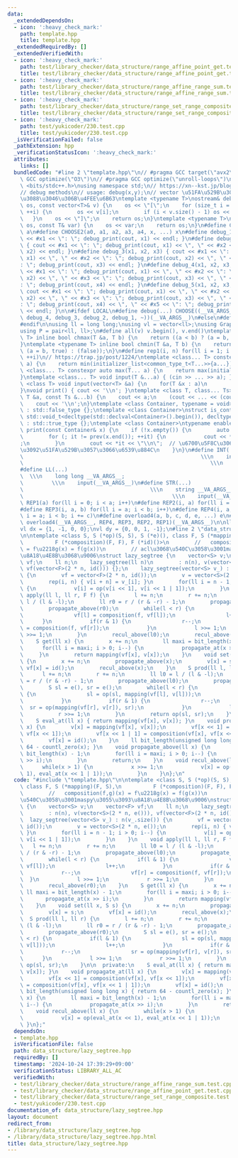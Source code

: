 ```yaml
---
data:
  _extendedDependsOn:
  - icon: ':heavy_check_mark:'
    path: template.hpp
    title: template.hpp
  _extendedRequiredBy: []
  _extendedVerifiedWith:
  - icon: ':heavy_check_mark:'
    path: test/library_checker/data_structure/range_affine_point_get.test.cpp
    title: test/library_checker/data_structure/range_affine_point_get.test.cpp
  - icon: ':heavy_check_mark:'
    path: test/library_checker/data_structure/range_affine_range_sum.test.cpp
    title: test/library_checker/data_structure/range_affine_range_sum.test.cpp
  - icon: ':heavy_check_mark:'
    path: test/library_checker/data_structure/range_set_range_composite.test.cpp
    title: test/library_checker/data_structure/range_set_range_composite.test.cpp
  - icon: ':heavy_check_mark:'
    path: test/yukicoder/230.test.cpp
    title: test/yukicoder/230.test.cpp
  _isVerificationFailed: false
  _pathExtension: hpp
  _verificationStatusIcon: ':heavy_check_mark:'
  attributes:
    links: []
  bundledCode: "#line 2 \"template.hpp\"\n// #pragma GCC target(\"avx2\")\n// #pragma\
    \ GCC optimize(\"O3\")\n// #pragma GCC optimize(\"unroll-loops\")\n\n#include\
    \ <bits/stdc++.h>\nusing namespace std;\n// https://xn--kst.jp/blog/2019/08/29/cpp-comp/\n\
    // debug methods\n// usage: debug(x,y);\n// vector \u51FA\u529B\u3067\u304D\u308B\
    \u3088\u3046\u306B\u4FEE\u6B63\ntemplate <typename T>\nostream& debug_print(ostream&\
    \ os, const vector<T>& v) {\n    os << \"[\";\n    for (size_t i = 0; i < v.size();\
    \ ++i) {\n        os << v[i];\n        if (i < v.size() - 1) os << \", \";\n \
    \   }\n    os << \"]\";\n    return os;\n}\ntemplate <typename T>\nostream& debug_print(ostream&\
    \ os, const T& var) {\n    os << var;\n    return os;\n}\n#define CHOOSE(a) CHOOSE2\
    \ a\n#define CHOOSE2(a0, a1, a2, a3, a4, x, ...) x\n#define debug_1(x1) { cout\
    \ << #x1 << \": \"; debug_print(cout, x1) << endl; }\n#define debug_2(x1, x2)\
    \ { cout << #x1 << \": \"; debug_print(cout, x1) << \", \" << #x2 << \": \"; debug_print(cout,\
    \ x2) << endl; }\n#define debug_3(x1, x2, x3) { cout << #x1 << \": \"; debug_print(cout,\
    \ x1) << \", \" << #x2 << \": \"; debug_print(cout, x2) << \", \" << #x3 << \"\
    : \"; debug_print(cout, x3) << endl; }\n#define debug_4(x1, x2, x3, x4) { cout\
    \ << #x1 << \": \"; debug_print(cout, x1) << \", \" << #x2 << \": \"; debug_print(cout,\
    \ x2) << \", \" << #x3 << \": \"; debug_print(cout, x3) << \", \" << #x4 << \"\
    : \"; debug_print(cout, x4) << endl; }\n#define debug_5(x1, x2, x3, x4, x5) {\
    \ cout << #x1 << \": \"; debug_print(cout, x1) << \", \" << #x2 << \": \"; debug_print(cout,\
    \ x2) << \", \" << #x3 << \": \"; debug_print(cout, x3) << \", \" << #x4 << \"\
    : \"; debug_print(cout, x4) << \", \" << #x5 << \": \"; debug_print(cout, x5)\
    \ << endl; }\n\n#ifdef LOCAL\n#define debug(...) CHOOSE((__VA_ARGS__, debug_5,\
    \ debug_4, debug_3, debug_2, debug_1, ~))(__VA_ARGS__)\n#else\n#define debug(...)\n\
    #endif\n\nusing ll = long long;\nusing vl = vector<ll>;\nusing Graph = vector<vector<ll>>;\n\
    using P = pair<ll, ll>;\n#define all(v) v.begin(), v.end()\ntemplate <typename\
    \ T> inline bool chmax(T &a, T b) {\n    return ((a < b) ? (a = b, true) : (false));\n\
    }\ntemplate <typename T> inline bool chmin(T &a, T b) {\n    return ((a > b) ?\
    \ (a = b, true) : (false));\n}\n#define rep1(i, n) for(ll i = 1; i <= ((ll)n);\
    \ ++i)\n// https://trap.jp/post/1224/\ntemplate <class... T> constexpr auto min(T...\
    \ a) {\n    return min(initializer_list<common_type_t<T...>>{a...});\n}\ntemplate\
    \ <class... T> constexpr auto max(T... a) {\n    return max(initializer_list<common_type_t<T...>>{a...});\n\
    }\ntemplate <class... T> void input(T &...a) { (cin >> ... >> a); }\ntemplate\
    \ <class T> void input(vector<T> &a) {\n    for(T &x : a)\n        cin >> x;\n\
    }\nvoid print() { cout << '\\n'; }\ntemplate <class T, class... Ts> void print(const\
    \ T &a, const Ts &...b) {\n    cout << a;\n    (cout << ... << (cout << ' ', b));\n\
    \    cout << '\\n';\n}\ntemplate <class Container, typename = void>\nstruct is_container\
    \ : std::false_type {};\ntemplate <class Container>\nstruct is_container<Container,\
    \ std::void_t<decltype(std::declval<Container>().begin()), decltype(std::declval<Container>().end())>>\
    \ : std::true_type {};\ntemplate <class Container>\ntypename enable_if<is_container<Container>::value>::type\
    \ print(const Container& x) {\n    if (!x.empty()) {\n        auto it = x.begin();\n\
    \        for (; it != prev(x.end()); ++it) {\n            cout << *it << \" \"\
    ;\n        }\n        cout << *it << \"\\n\";  // \u6700\u5F8C\u306E\u8981\u7D20\
    \u3092\u51FA\u529B\u3057\u3066\u6539\u884C\n    }\n}\n#define INT(...)       \
    \                                                        \\\n    int __VA_ARGS__;\
    \                                                           \\\n    input(__VA_ARGS__)\n\
    #define LL(...)                                                              \
    \  \\\n    long long __VA_ARGS__;                                            \
    \         \\\n    input(__VA_ARGS__)\n#define STR(...)                       \
    \                                        \\\n    string __VA_ARGS__;         \
    \                                               \\\n    input(__VA_ARGS__)\n#define\
    \ REP1(a) for(ll i = 0; i < a; i++)\n#define REP2(i, a) for(ll i = 0; i < a; i++)\n\
    #define REP3(i, a, b) for(ll i = a; i < b; i++)\n#define REP4(i, a, b, c) for(ll\
    \ i = a; i < b; i += c)\n#define overload4(a, b, c, d, e, ...) e\n#define rep(...)\
    \ overload4(__VA_ARGS__, REP4, REP3, REP2, REP1)(__VA_ARGS__)\n\nll inf = 3e18;\n\
    vl dx = {1, -1, 0, 0};\nvl dy = {0, 0, 1, -1};\n#line 2 \"data_structure/lazy_segtree.hpp\"\
    \n\ntemplate <class S, S (*op)(S, S), S (*e)(), class F, S (*mapping)(F, S),\n\
    \          F (*composition)(F, F), F (*id)()>\n        //   composition(f,g)(x)\
    \ = f\u2218g(x) = f(g(x))\n        // acl\u3068\u540C\u3058\u3001maspy\u3055\u3093\
    \u8A18\u4E8B\u3068\u9006\nstruct lazy_segtree {\n    vector<S> v;\n    vector<F>\
    \ vf;\n    ll n;\n    lazy_segtree(ll n)\n        : n(n), v(vector<S>(2 * n, e())),\
    \ vf(vector<F>(2 * n, id())) {};\n    lazy_segtree(vector<S> v_) : n(v_.size())\
    \ {\n        vf = vector<F>(2 * n, id());\n        v = vector<S>(2 * n, e());\n\
    \        rep(i, n) { v[i + n] = v_[i]; }\n        for(ll i = n - 1; i > 0; i--)\
    \ {\n            v[i] = op(v[i << 1], v[i << 1 | 1]);\n        }\n    }\n    void\
    \ apply(ll l, ll r, F f) {\n        l += n;\n        r += n;\n        ll l0 =\
    \ l / (l & -l);\n        ll r0 = r / (r & -r) - 1;\n        propagate_above(l0);\n\
    \        propagate_above(r0);\n        while(l < r) {\n            if(l & 1) {\n\
    \                vf[l] = composition(f, vf[l]);\n                l++;\n      \
    \      }\n            if(r & 1) {\n                r--;\n                vf[r]\
    \ = composition(f, vf[r]);\n            }\n            l >>= 1;\n            r\
    \ >>= 1;\n        }\n        recul_above(l0);\n        recul_above(r0);\n    }\n\
    \    S get(ll x) {\n        x += n;\n        ll maxi = bit_length(x) - 1;\n  \
    \      for(ll i = maxi; i > 0; i--) {\n            propagate_at(x >> i);\n   \
    \     }\n        return mapping(vf[x], v[x]);\n    }\n    void set(ll x, S s)\
    \ {\n        x += n;\n        propagate_above(x);\n        v[x] = s;\n       \
    \ vf[x] = id();\n        recul_above(x);\n    }\n    S prod(ll l, ll r) {\n  \
    \      l += n;\n        r += n;\n        ll l0 = l / (l & -l);\n        ll r0\
    \ = r / (r & -r) - 1;\n        propagate_above(l0);\n        propagate_above(r0);\n\
    \        S sl = e(), sr = e();\n        while(l < r) {\n            if(l & 1)\
    \ {\n                sl = op(sl, mapping(vf[l], v[l]));\n                l++;\n\
    \            }\n            if(r & 1) {\n                r--;\n              \
    \  sr = op(mapping(vf[r], v[r]), sr);\n            }\n            l >>= 1;\n \
    \           r >>= 1;\n        }\n        return op(sl, sr);\n    }\n\n  private:\n\
    \    S eval_at(ll x) { return mapping(vf[x], v[x]); }\n    void propagate_at(ll\
    \ x) {\n        v[x] = mapping(vf[x], v[x]);\n        vf[x << 1] = composition(vf[x],\
    \ vf[x << 1]);\n        vf[x << 1 | 1] = composition(vf[x], vf[x << 1 | 1]);\n\
    \        vf[x] = id();\n    }\n    ll bit_length(unsigned long long x) { return\
    \ 64 - countl_zero(x); }\n    void propagate_above(ll x) {\n        ll maxi =\
    \ bit_length(x) - 1;\n        for(ll i = maxi; i > 0; i--) {\n            propagate_at(x\
    \ >> i);\n        }\n        return;\n    }\n    void recul_above(ll x) {\n  \
    \      while(x > 1) {\n            x >>= 1;\n            v[x] = op(eval_at(x <<\
    \ 1), eval_at(x << 1 | 1));\n        }\n    }\n};\n"
  code: "#include \"template.hpp\"\n\ntemplate <class S, S (*op)(S, S), S (*e)(),\
    \ class F, S (*mapping)(F, S),\n          F (*composition)(F, F), F (*id)()>\n\
    \        //   composition(f,g)(x) = f\u2218g(x) = f(g(x))\n        // acl\u3068\
    \u540C\u3058\u3001maspy\u3055\u3093\u8A18\u4E8B\u3068\u9006\nstruct lazy_segtree\
    \ {\n    vector<S> v;\n    vector<F> vf;\n    ll n;\n    lazy_segtree(ll n)\n\
    \        : n(n), v(vector<S>(2 * n, e())), vf(vector<F>(2 * n, id())) {};\n  \
    \  lazy_segtree(vector<S> v_) : n(v_.size()) {\n        vf = vector<F>(2 * n,\
    \ id());\n        v = vector<S>(2 * n, e());\n        rep(i, n) { v[i + n] = v_[i];\
    \ }\n        for(ll i = n - 1; i > 0; i--) {\n            v[i] = op(v[i << 1],\
    \ v[i << 1 | 1]);\n        }\n    }\n    void apply(ll l, ll r, F f) {\n     \
    \   l += n;\n        r += n;\n        ll l0 = l / (l & -l);\n        ll r0 = r\
    \ / (r & -r) - 1;\n        propagate_above(l0);\n        propagate_above(r0);\n\
    \        while(l < r) {\n            if(l & 1) {\n                vf[l] = composition(f,\
    \ vf[l]);\n                l++;\n            }\n            if(r & 1) {\n    \
    \            r--;\n                vf[r] = composition(f, vf[r]);\n          \
    \  }\n            l >>= 1;\n            r >>= 1;\n        }\n        recul_above(l0);\n\
    \        recul_above(r0);\n    }\n    S get(ll x) {\n        x += n;\n       \
    \ ll maxi = bit_length(x) - 1;\n        for(ll i = maxi; i > 0; i--) {\n     \
    \       propagate_at(x >> i);\n        }\n        return mapping(vf[x], v[x]);\n\
    \    }\n    void set(ll x, S s) {\n        x += n;\n        propagate_above(x);\n\
    \        v[x] = s;\n        vf[x] = id();\n        recul_above(x);\n    }\n  \
    \  S prod(ll l, ll r) {\n        l += n;\n        r += n;\n        ll l0 = l /\
    \ (l & -l);\n        ll r0 = r / (r & -r) - 1;\n        propagate_above(l0);\n\
    \        propagate_above(r0);\n        S sl = e(), sr = e();\n        while(l\
    \ < r) {\n            if(l & 1) {\n                sl = op(sl, mapping(vf[l],\
    \ v[l]));\n                l++;\n            }\n            if(r & 1) {\n    \
    \            r--;\n                sr = op(mapping(vf[r], v[r]), sr);\n      \
    \      }\n            l >>= 1;\n            r >>= 1;\n        }\n        return\
    \ op(sl, sr);\n    }\n\n  private:\n    S eval_at(ll x) { return mapping(vf[x],\
    \ v[x]); }\n    void propagate_at(ll x) {\n        v[x] = mapping(vf[x], v[x]);\n\
    \        vf[x << 1] = composition(vf[x], vf[x << 1]);\n        vf[x << 1 | 1]\
    \ = composition(vf[x], vf[x << 1 | 1]);\n        vf[x] = id();\n    }\n    ll\
    \ bit_length(unsigned long long x) { return 64 - countl_zero(x); }\n    void propagate_above(ll\
    \ x) {\n        ll maxi = bit_length(x) - 1;\n        for(ll i = maxi; i > 0;\
    \ i--) {\n            propagate_at(x >> i);\n        }\n        return;\n    }\n\
    \    void recul_above(ll x) {\n        while(x > 1) {\n            x >>= 1;\n\
    \            v[x] = op(eval_at(x << 1), eval_at(x << 1 | 1));\n        }\n   \
    \ }\n};"
  dependsOn:
  - template.hpp
  isVerificationFile: false
  path: data_structure/lazy_segtree.hpp
  requiredBy: []
  timestamp: '2024-10-24 17:39:29+09:00'
  verificationStatus: LIBRARY_ALL_AC
  verifiedWith:
  - test/library_checker/data_structure/range_affine_range_sum.test.cpp
  - test/library_checker/data_structure/range_affine_point_get.test.cpp
  - test/library_checker/data_structure/range_set_range_composite.test.cpp
  - test/yukicoder/230.test.cpp
documentation_of: data_structure/lazy_segtree.hpp
layout: document
redirect_from:
- /library/data_structure/lazy_segtree.hpp
- /library/data_structure/lazy_segtree.hpp.html
title: data_structure/lazy_segtree.hpp
---
```

